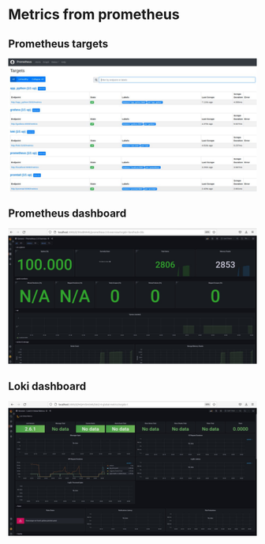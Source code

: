 # Metrics from prometheus

## Prometheus targets
![image1](./screens/prom_targets.jpg)

## Prometheus dashboard
![image2](./screens/prom_dash.jpg)
## Loki dashboard
![image3](./screens/loki_dash.jpg)